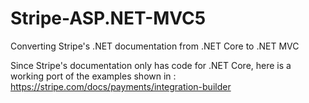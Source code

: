 # Stripe-ASP.NET-MVC5
Converting Stripe's .NET documentation from .NET Core to .NET MVC


Since Stripe's documentation only has code for .NET Core, here is a working port of the examples shown in :
https://stripe.com/docs/payments/integration-builder

